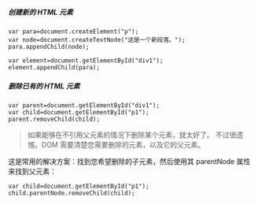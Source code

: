 ##### 创建新的 HTML 元素
	var para=document.createElement("p");
	var node=document.createTextNode("这是一个新段落。");
	para.appendChild(node);
	
	var element=document.getElementById("div1");
	element.appendChild(para);

##### 删除已有的 HTML 元素
	var parent=document.getElementById("div1");
	var child=document.getElementById("p1");
	parent.removeChild(child);
>如果能够在不引用父元素的情况下删除某个元素，就太好了。
不过很遗憾。DOM 需要清楚您需要删除的元素，以及它的父元素。

这是常用的解决方案：找到您希望删除的子元素，然后使用其 parentNode 属性来找到父元素：

	var child=document.getElementById("p1");
	child.parentNode.removeChild(child);
